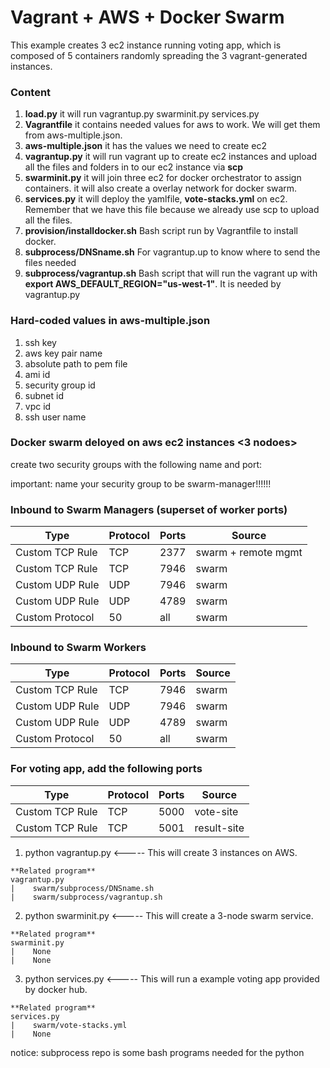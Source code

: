 # Vagrant + AWS + Docker Swarm
This example creates 3 ec2 instance running voting app, which is composed of 5 containers randomly spreading the 3 vagrant-generated instances.

### Content
1. **load.py** it will run vagrantup.py swarminit.py services.py
2. **Vagrantfile** it contains needed values for aws to work. We will get them from aws-multiple.json.
3. **aws-multiple.json** it has the values we need to create ec2
4. **vagrantup.py** it will run vagrant up to create ec2 instances and upload all the files and folders in to our ec2 instance via **scp**
5. **swarminit.py** it will join three ec2 for docker orchestrator to assign containers. it will also create a overlay network for docker swarm.
6. **services.py** it will deploy the yamlfile, **vote-stacks.yml** on ec2. Remember that we have this file because we already use scp to upload all the files.
7. **provision/installdocker.sh** Bash script run by Vagrantfile to install docker.
8. **subprocess/DNSname.sh** For vagrantup.up to know where to send the files needed
9. **subprocess/vagrantup.sh** Bash script that will run the vagrant up with **export AWS_DEFAULT_REGION="us-west-1"**. It is needed by vagrantup.py

### Hard-coded values in aws-multiple.json
1. ssh key
2. aws key pair name
3. absolute path to pem file
4. ami id
5. security group id
6. subnet id
7. vpc id
8. ssh user name




### Docker swarm deloyed on aws ec2 instances <3 nodoes>

create two security groups with the following name and port:

important: name your security group to be swarm-manager!!!!!!

### Inbound to Swarm Managers (superset of worker ports)
|Type|Protocol|Ports|Source|
|----|--------|-----|------|
|Custom TCP Rule|TCP|2377|swarm + remote mgmt|
|Custom TCP Rule|TCP|7946|swarm|
|Custom UDP Rule|UDP|7946|swarm|
|Custom UDP Rule|UDP|4789|swarm|
|Custom Protocol|50|all|swarm|


### Inbound to Swarm Workers
|Type|Protocol|Ports|Source|
|----|--------|-----|------|
|Custom TCP Rule|TCP|7946|swarm|
|Custom UDP Rule|UDP|7946|swarm|
|Custom UDP Rule|UDP|4789|swarm|
|Custom Protocol|50|all|swarm|


### For voting app, add the following ports
|Type|Protocol|Ports|Source|
|----|--------|-----|------|
|Custom TCP Rule|TCP|5000|vote-site|
|Custom TCP Rule|TCP|5001|result-site|


1. python vagrantup.py <----- This will create 3 instances on AWS.<br/>
<pre><code>**Related program**
vagrantup.py
|    swarm/subprocess/DNSname.sh
|    swarm/subprocess/vagrantup.sh
</pre></code>
2. python swarminit.py <----- This will create a 3-node swarm service.<br/>
<pre><code>**Related program**
swarminit.py
|    None
|    None
</pre></code>
3. python services.py  <----- This will run a example voting app provided by docker hub.<br/>
<pre><code>**Related program**
services.py
|    swarm/vote-stacks.yml
|    None
</pre></code>




notice: subprocess repo is some bash programs needed for the python 

